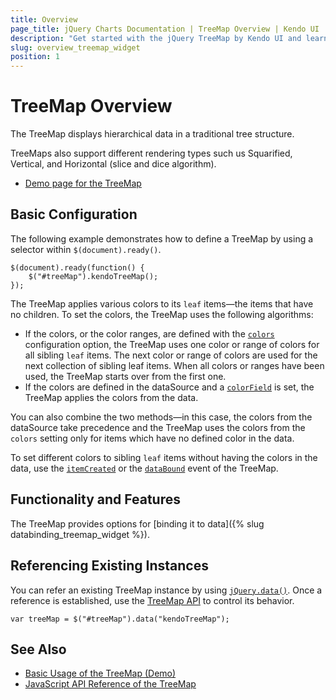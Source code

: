 ```yaml
---
title: Overview
page_title: jQuery Charts Documentation | TreeMap Overview | Kendo UI
description: "Get started with the jQuery TreeMap by Kendo UI and learn how to create a Kendo UI TreeMap widget and explore its major features."
slug: overview_treemap_widget
position: 1
---
```


# TreeMap Overview

The TreeMap displays hierarchical data in a traditional tree structure.

TreeMaps also support different rendering types such us Squarified, Vertical, and Horizontal (slice and dice algorithm).

* [Demo page for the TreeMap](http://demos.telerik.com/kendo-ui/treemap/index)

## Basic Configuration

The following example demonstrates how to define a TreeMap by using a selector within `$(document).ready()`.

    $(document).ready(function() {
        $("#treeMap").kendoTreeMap();
    });

The TreeMap applies various colors to its `leaf` items&mdash;the items that have no children. To set the colors, the TreeMap uses the following algorithms:

* If the colors, or the color ranges, are defined with the [`colors`](/api/javascript/dataviz/ui/treemap/configuration/colors) configuration option, the TreeMap uses one color or range of colors for all sibling `leaf` items. The next color or range of colors are used for the next collection of sibling leaf items. When all colors or ranges have been used, the TreeMap starts over from the first one.
* If the colors are defined in the dataSource and a [`colorField`](/api/javascript/dataviz/ui/treemap/configuration/colorfield) is set, the TreeMap applies the colors from the data.

You can also combine the two methods&mdash;in this case, the colors from the dataSource take precedence and the TreeMap uses the colors from the `colors` setting only for items which have no defined color in the data.

To set different colors to sibling `leaf` items without having the colors in the data, use the [`itemCreated`](/api/javascript/dataviz/ui/treemap/events/itemcreated) or the [`dataBound`](/api/javascript/dataviz/ui/treemap/events/databound) event of the TreeMap.

## Functionality and Features

The TreeMap provides options for [binding it to data]({% slug databinding_treemap_widget %}).

## Referencing Existing Instances

You can refer an existing TreeMap instance by using [`jQuery.data()`](http://api.jquery.com/jQuery.data/). Once a reference is established, use the [TreeMap API](/api/javascript/dataviz/ui/treemap) to control its behavior.

    var treeMap = $("#treeMap").data("kendoTreeMap");

## See Also

* [Basic Usage of the TreeMap (Demo)](http://demos.telerik.com/kendo-ui/treemap/index)
* [JavaScript API Reference of the TreeMap](/api/javascript/dataviz/ui/treemap)
